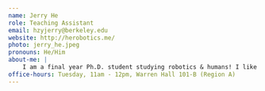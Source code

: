 ```yaml
---
name: Jerry He 
role: Teaching Assistant
email: hzyjerry@berkeley.edu
website: http://herobotics.me/
photo: jerry_he.jpeg
pronouns: He/Him
about-me: |
    I am a final year Ph.D. student studying robotics & humans! I like cooking, playing basketball in my spare time.
office-hours: Tuesday, 11am - 12pm, Warren Hall 101-B (Region A)
---
```

